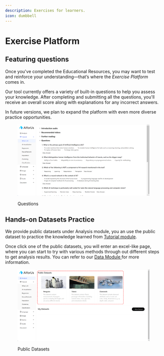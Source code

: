 ```yaml
---
description: Exercises for learners.
icon: dumbbell
---
```


# Exercise Platform

## Featuring questions

Once you've completed the Educational Resources, you may want to test and reinforce your understanding—that’s where the _Exercise Platform_ comes in.

Our tool currently offers a variety of built-in questions to help you assess your knowledge. After completing and submitting all the questions, you'll receive an overall score along with explanations for any incorrect answers.

In future versions, we plan to expand the platform with even more diverse practice opportunities.

<figure><img src="../.gitbook/assets/1746848583831.png" alt=""><figcaption><p>Questions</p></figcaption></figure>

## Hands-on Datasets Practice

We provide public datasets under Analysis module, you an use the public dataset to practice the knowledge learned from [Tutorial module](educational-resources.md).

Once click one of the public datasets, you will enter an excel-like page, where you can start to try with various methods through out different steps to get analysis results. You can refer to our [Data Module ](analytics-tool/data-module/)for more information.

<figure><img src="../.gitbook/assets/1746853245000.png" alt=""><figcaption><p>Public Datasets</p></figcaption></figure>
